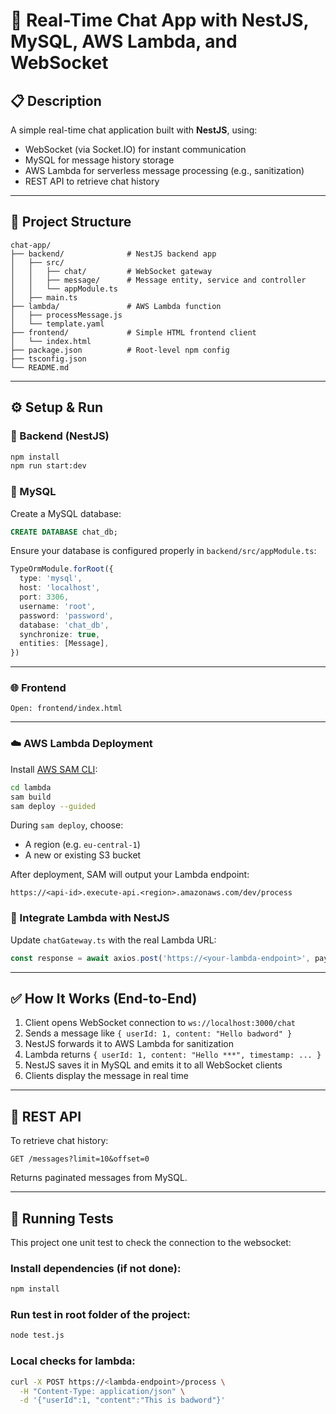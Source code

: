 # 📨 Real-Time Chat App with NestJS, MySQL, AWS Lambda, and WebSocket

## 📋 Description

A simple real-time chat application built with **NestJS**, using:
- WebSocket (via Socket.IO) for instant communication
- MySQL for message history storage
- AWS Lambda for serverless message processing (e.g., sanitization)
- REST API to retrieve chat history

---

## 📁 Project Structure

```
chat-app/
├── backend/              # NestJS backend app
│   ├── src/
│   │   ├── chat/         # WebSocket gateway
│   │   ├── message/      # Message entity, service and controller
│   │   └── appModule.ts
│   ├── main.ts
├── lambda/               # AWS Lambda function
│   ├── processMessage.js
│   └── template.yaml
├── frontend/             # Simple HTML frontend client
│   └── index.html
├── package.json          # Root-level npm config
├── tsconfig.json
└── README.md
```

---

## ⚙️ Setup & Run

### 🔧 Backend (NestJS)

```bash
npm install
npm run start:dev
```

### 💾 MySQL

Create a MySQL database:
```sql
CREATE DATABASE chat_db;
```

Ensure your database is configured properly in `backend/src/appModule.ts`:

```ts
TypeOrmModule.forRoot({
  type: 'mysql',
  host: 'localhost',
  port: 3306,
  username: 'root',
  password: 'password',
  database: 'chat_db',
  synchronize: true,
  entities: [Message],
})
```

---

### 🌐 Frontend
```
Open: frontend/index.html
```

---

### ☁️ AWS Lambda Deployment

Install [AWS SAM CLI](https://docs.aws.amazon.com/serverless-application-model/latest/developerguide/install-sam-cli.html):

```bash
cd lambda
sam build
sam deploy --guided
```

During `sam deploy`, choose:
- A region (e.g. `eu-central-1`)
- A new or existing S3 bucket

After deployment, SAM will output your Lambda endpoint:
```
https://<api-id>.execute-api.<region>.amazonaws.com/dev/process
```

### 🧩 Integrate Lambda with NestJS

Update `chatGateway.ts` with the real Lambda URL:

```ts
const response = await axios.post('https://<your-lambda-endpoint>', payload);
```

---

## ✅ How It Works (End-to-End)

1. Client opens WebSocket connection to `ws://localhost:3000/chat`
2. Sends a message like `{ userId: 1, content: "Hello badword" }`
3. NestJS forwards it to AWS Lambda for sanitization
4. Lambda returns `{ userId: 1, content: "Hello ***", timestamp: ... }`
5. NestJS saves it in MySQL and emits it to all WebSocket clients
6. Clients display the message in real time

---

## 📄 REST API

To retrieve chat history:
```
GET /messages?limit=10&offset=0
```
Returns paginated messages from MySQL.

---

## 🧪 Running Tests

This project one unit test to check the connection to the websocket:

### Install dependencies (if not done):
```bash
npm install
```

### Run test in root folder of the project:
```bash
node test.js
```

### Local checks for lambda:
```bash
curl -X POST https://<lambda-endpoint>/process \
  -H "Content-Type: application/json" \
  -d '{"userId":1, "content":"This is badword"}'
```
